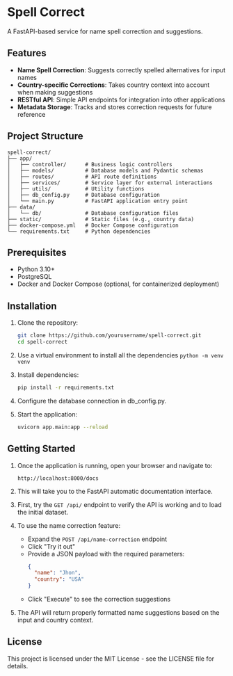 # Spell Correct

A FastAPI-based service for name spell correction and suggestions.

## Features

- **Name Spell Correction**: Suggests correctly spelled alternatives for input names
- **Country-specific Corrections**: Takes country context into account when making suggestions
- **RESTful API**: Simple API endpoints for integration into other applications
- **Metadata Storage**: Tracks and stores correction requests for future reference

## Project Structure

```
spell-correct/
├── app/
│   ├── controller/      # Business logic controllers
│   ├── models/          # Database models and Pydantic schemas
│   ├── routes/          # API route definitions
│   ├── services/        # Service layer for external interactions
│   ├── utils/           # Utility functions
│   ├── db_config.py     # Database configuration
│   └── main.py          # FastAPI application entry point
├── data/
│   └── db/              # Database configuration files
├── static/              # Static files (e.g., country data)
├── docker-compose.yml   # Docker Compose configuration
└── requirements.txt     # Python dependencies
```

## Prerequisites

- Python 3.10+
- PostgreSQL
- Docker and Docker Compose (optional, for containerized deployment)

## Installation

1. Clone the repository:
   ```bash
   git clone https://github.com/yourusername/spell-correct.git
   cd spell-correct
   ```

2. Use a virtual environment to install all the dependencies `python -m venv venv`


3. Install dependencies:
   ```bash
   pip install -r requirements.txt
   ```

4. Configure the database connection in db_config.py.


5. Start the application:
   ```bash
   uvicorn app.main:app --reload
   ```

## Getting Started

1. Once the application is running, open your browser and navigate to:
   ```
   http://localhost:8000/docs
   ```

2. This will take you to the FastAPI automatic documentation interface.

3. First, try the `GET /api/` endpoint to verify the API is working and to load the initial dataset.

4. To use the name correction feature:
   - Expand the `POST /api/name-correction` endpoint
   - Click "Try it out"
   - Provide a JSON payload with the required parameters:
     ```json
     {
       "name": "Jhon",
       "country": "USA"
     }
     ```
   - Click "Execute" to see the correction suggestions

5. The API will return properly formatted name suggestions based on the input and country context.


## License

This project is licensed under the MIT License - see the LICENSE file for details.